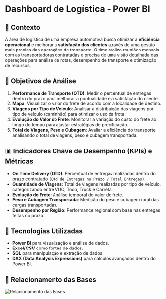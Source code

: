 # Dashboard de Logística - Power BI

## 📌 Contexto
A área de logística de uma empresa automotiva busca otimizar a **eficiência operacional** e melhorar a **satisfação dos clientes** através de uma gestão mais precisa das operações de transporte. O time realiza reuniões mensais com as transportadoras contratadas e precisa de uma visão detalhada das operações para análise de rotas, desempenho de transporte e otimização de recursos.

## 🎯 Objetivos de Análise
1. **Performance de Transporte (OTD)**: Medir o percentual de entregas dentro do prazo para melhorar a pontualidade e a satisfação do cliente.
2. **Mapa**: Visualizar o valor do frete de acordo com a localidade de destino.
3. **Viagens por Tipo de Veículo**: Analisar a distribuição das viagens por tipo de veículo (caminhão) para otimizar o uso da frota.
4. **Evolução do Valor do Frete**: Monitorar a variação do custo do frete ao longo do tempo para ajustar estratégias de precificação.
5. **Total de Viagens, Peso e Cubagem**: Avaliar a eficiência do transporte analisando o total de viagens, peso e cubagem transportada.

## 📊 Indicadores Chave de Desempenho (KPIs) e Métricas
- **On Time Delivery (OTD)**: Percentual de entregas realizadas dentro do prazo contratado `(Qtd de Entregas no Prazo / Total Entregas)`.
- **Quantidade de Viagens**: Total de viagens realizadas por tipo de veículo, categorizando entre VUC, Toco, Truck e Carreta.
- **Evolução do Frete**: Análise temporal do valor do frete.
- **Peso e Cubagem Transportada**: Medição do peso e cubagem total das cargas transportadas.
- **Desempenho por Região**: Performance regional com base nas entregas feitas no prazo.

## 🚀 Tecnologias Utilizadas
- **Power BI** para visualização e análise de dados.
- **Excel/CSV** como fontes de dados.
- **SQL** para manipulação e extração de dados.
- **DAX (Data Analysis Expressions)** para cálculos avançados dentro do Power BI.

## 📌 Relacionamento das Bases
![Relacionamento das Bases]("Imagens\modelo_relacionamento.png"")
